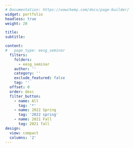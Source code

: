 ```yaml
---
# Documentation: https://wowchemy.com/docs/page-builder/
widget: portfolio
headless: true
weight: 20

title:
subtitle:

content:
#   page_type: eesg_seminar
  filters:
    folders:
      - eesg_seminar
    author: ''
    category: ''
    exclude_featured: false
    tag: ''
  offset: 0
  order: desc
  filter_button:
    - name: All
      tag: '*'
    - name: 2022 Spring
      tag: '2022 spring'
    - name: 2021 Fall
      tag: 2021 fall
design:
  view: compact
  columns: '2'
---
```

